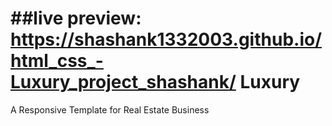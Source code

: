 ##live preview: https://shashank1332003.github.io/html_css_-Luxury_project_shashank/
Luxury
======

A Responsive Template for Real Estate Business 
